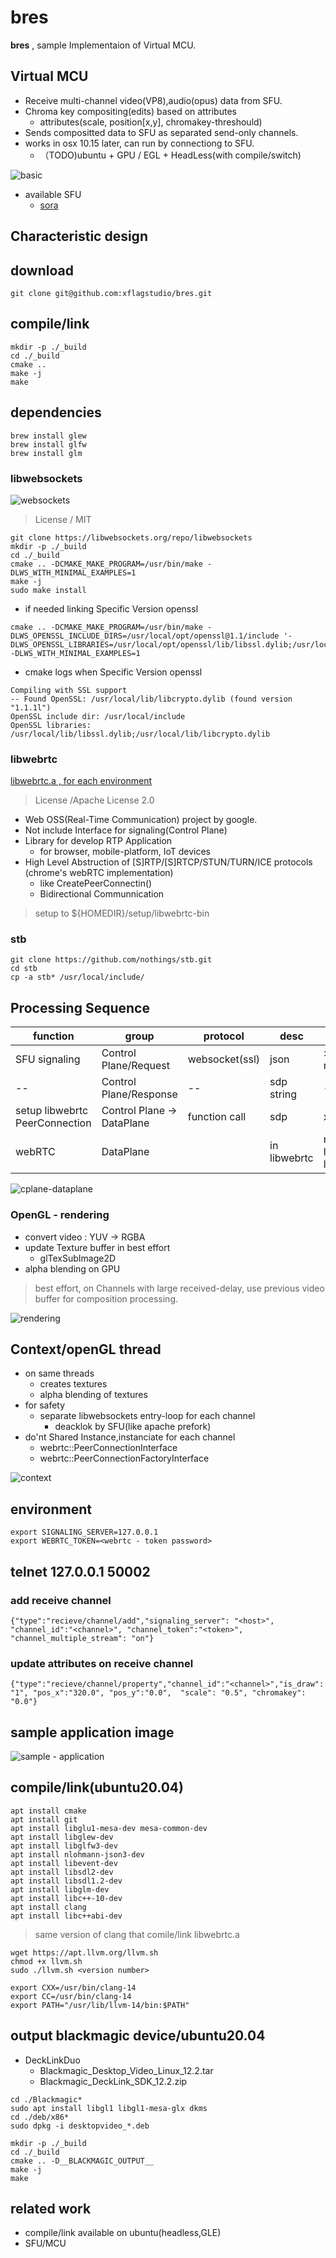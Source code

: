 # bres

**bres** , sample Implementaion of Virtual MCU.

## Virtual MCU

+ Receive multi-channel video(VP8),audio(opus) data from SFU.
+ Chroma key compositing(edits) based on attributes
  + attributes(scale, position[x,y], chromakey-threshould)
+ Sends compositted data to SFU as separated send-only channels.
+ works in osx 10.15 later, can run by connectiong to SFU.
  + （TODO)ubuntu + GPU / EGL + HeadLess(with compile/switch)


![basic](./doc/images/basic-design.png)

+ available SFU
  + [sora](https://sora.shiguredo.jp/)

## Characteristic design



## download

```
git clone git@github.com:xflagstudio/bres.git
```
## compile/link

```
mkdir -p ./_build
cd ./_build
cmake ..
make -j
make
```

## dependencies

```
brew install glew
brew install glfw
brew install glm
```

### libwebsockets

![websockets](./doc/images/frame600.png)

> License / MIT

```
git clone https://libwebsockets.org/repo/libwebsockets
mkdir -p ./_build
cd ./_build
cmake .. -DCMAKE_MAKE_PROGRAM=/usr/bin/make -DLWS_WITH_MINIMAL_EXAMPLES=1
make -j
sudo make install
```

+ if needed linking Specific Version openssl

```
cmake .. -DCMAKE_MAKE_PROGRAM=/usr/bin/make -DLWS_OPENSSL_INCLUDE_DIRS=/usr/local/opt/openssl@1.1/include '-DLWS_OPENSSL_LIBRARIES=/usr/local/opt/openssl/lib/libssl.dylib;/usr/local/opt/openssl/lib/libcrypto.dylib' -DLWS_WITH_MINIMAL_EXAMPLES=1
```

+ cmake logs when Specific Version openssl

```
Compiling with SSL support
-- Found OpenSSL: /usr/local/lib/libcrypto.dylib (found version "1.1.1l")  
OpenSSL include dir: /usr/local/include
OpenSSL libraries: /usr/local/lib/libssl.dylib;/usr/local/lib/libcrypto.dylib
```

### libwebrtc

[libwebrtc.a , for each environment](https://github.com/crow-misia/libwebrtc-bin)

> License /Apache License 2.0

+ Web OSS(Real-Time Communication) project by google.
+ Not include Interface for signaling(Control Plane)
+ Library for develop RTP Application
  + for browser, mobile-platform, IoT devices
+ High Level Abstruction of [S]RTP/[S]RTCP/STUN/TURN/ICE protocols
  (chrome's webRTC implementation)
  + like CreatePeerConnectin()
  + Bidirectional Communnication

> setup to ${HOMEDIR}/setup/libwebrtc-bin


### stb

```
git clone https://github.com/nothings/stb.git
cd stb
cp -a stb* /usr/local/include/
```

## Processing Sequence

|function|group|protocol|desc|delay|
|---|---|---|---|---|
|SFU signaling|Control Plane/Request|websocket(ssl)|json|> 100 ms|
|--|Control Plane/Response|--|sdp string|--|
|setup libwebrtc<br>PeerConnection|Control Plane -> DataPlane|function call|sdp|xx ns|
|webRTC|DataPlane||in libwebrtc|need low latency|


![cplane-dataplane](./doc/images/ctrlplane-dataplane.jpg)


### OpenGL - rendering

+ convert video : YUV -> RGBA
+ update Texture buffer in best effort
  + glTexSubImage2D
+ alpha blending on GPU

> best effort, on Channels with large received-delay, use previous video buffer for composition processing.

![rendering](./doc/images/synchronouse-rendering.png)


## Context/openGL thread

+ on same threads
  + creates textures
  + alpha blending of textures
+ for safety
  + separate libwebsockets entry-loop for each channel
    + deacklok by SFU(like apache prefork)
+ do'nt Shared Instance,instanciate for each channel
  + webrtc::PeerConnectionInterface
  + webrtc::PeerConnectionFactoryInterface

![context](./doc/images/context.png)

## environment

```
export SIGNALING_SERVER=127.0.0.1
export WEBRTC_TOKEN=<webrtc - token password>
```

## telnet 127.0.0.1 50002

### add receive channel

```
{"type":"recieve/channel/add","signaling_server": "<host>", "channel_id":"<channel>", "channel_token":"<token>",  "channel_multiple_stream": "on"}
```

### update attributes on receive channel

```
{"type":"recieve/channel/property","channel_id":"<channel>","is_draw": "1", "pos_x":"320.0", "pos_y":"0.0",  "scale": "0.5", "chromakey": "0.0"}
```

## sample application image

![sample - application](./doc/images/application.png)



## compile/link(ubuntu20.04)

```
apt install cmake
apt install git
apt install libglu1-mesa-dev mesa-common-dev
apt install libglew-dev
apt install libglfw3-dev
apt install nlohmann-json3-dev
apt install libevent-dev
apt install libsdl2-dev
apt install libsdl1.2-dev
apt install libglm-dev
apt install libc++-10-dev
apt install clang
apt install libc++abi-dev
```

> same version of clang that comile/link libwebrtc.a

```
wget https://apt.llvm.org/llvm.sh
chmod +x llvm.sh
sudo ./llvm.sh <version number>
```

```
export CXX=/usr/bin/clang-14
export CC=/usr/bin/clang-14
export PATH="/usr/lib/llvm-14/bin:$PATH"
```

## output blackmagic device/ubuntu20.04

+ DeckLinkDuo
  + Blackmagic_Desktop_Video_Linux_12.2.tar
  + Blackmagic_DeckLink_SDK_12.2.zip

```
cd ./Blackmagic*
sudo apt install libgl1 libgl1-mesa-glx dkms
cd ./deb/x86*
sudo dpkg -i desktopvideo_*.deb
```

```
mkdir -p ./_build
cd ./_build
cmake .. -D__BLACKMAGIC_OUTPUT__
make -j
make
```



## related work

+ compile/link available on ubuntu(headless,GLE)
+ SFU/MCU
